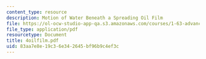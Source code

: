 ```yaml
---
content_type: resource
description: Motion of Water Beneath a Spreading Oil Film
file: https://ol-ocw-studio-app-qa.s3.amazonaws.com/courses/1-63-advanced-fluid-dynamics-of-the-environment-fall-2002/83aa7e8e19c36e342645bf96b9c4ef3c_4oilfilm.pdf
file_type: application/pdf
resourcetype: Document
title: 4oilfilm.pdf
uid: 83aa7e8e-19c3-6e34-2645-bf96b9c4ef3c
---
```

